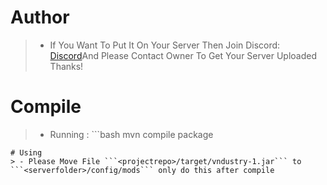 # Author
> - If You Want To Put It On Your Server Then Join Discord: [Discord](https://discord.gg/YyXd2dq99z)And Please Contact Owner To Get Your Server Uploaded Thanks!
# Compile
> - Running : ```bash
mvn compile package
``` To Compile Repo
# Using 
> - Please Move File ```<projectrepo>/target/vndustry-1.jar``` to ```<serverfolder>/config/mods``` only do this after compile
